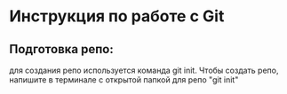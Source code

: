 # Инструкция по работе с Git

## Подготовка репо: 

для создания репо используется команда git init. Чтобы создать репо, напишите в терминале с открытой папкой для репо "git init" 
